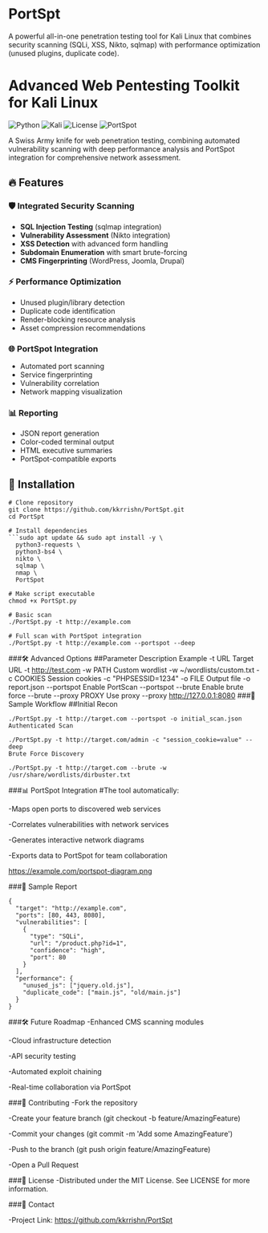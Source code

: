 # PortSpt
A powerful all-in-one penetration testing tool for Kali Linux that combines security scanning (SQLi, XSS, Nikto, sqlmap) with performance optimization (unused plugins, duplicate code). 
# Advanced Web Pentesting Toolkit for Kali Linux

![Python](https://img.shields.io/badge/python-3.8+-blue)
![Kali](https://img.shields.io/badge/Kali-Linux-red)
![License](https://img.shields.io/badge/license-MIT-green)
![PortSpot](https://img.shields.io/badge/integration-PortSpot-orange)

A Swiss Army knife for web penetration testing, combining automated vulnerability scanning with deep performance analysis and PortSpot integration for comprehensive network assessment.

## 🔥 Features

### 🛡️ Integrated Security Scanning
- **SQL Injection Testing** (sqlmap integration)
- **Vulnerability Assessment** (Nikto integration)
- **XSS Detection** with advanced form handling
- **Subdomain Enumeration** with smart brute-forcing
- **CMS Fingerprinting** (WordPress, Joomla, Drupal)

### ⚡ Performance Optimization
- Unused plugin/library detection
- Duplicate code identification
- Render-blocking resource analysis
- Asset compression recommendations

### 🌐 PortSpot Integration
- Automated port scanning
- Service fingerprinting
- Vulnerability correlation
- Network mapping visualization

### 📊 Reporting
- JSON report generation
- Color-coded terminal output
- HTML executive summaries
- PortSpot-compatible exports

## 🚀 Installation

```
# Clone repository
git clone https://github.com/kkrrishn/PortSpt.git
cd PortSpt

# Install dependencies
```sudo apt update && sudo apt install -y \
  python3-requests \
  python3-bs4 \
  nikto \
  sqlmap \
  nmap \
  PortSpot

# Make script executable
chmod +x PortSpt.py

# Basic scan
./PortSpt.py -t http://example.com

# Full scan with PortSpot integration
./PortSpt.py -t http://example.com --portspot --deep

```
###🛠️ Advanced Options
##Parameter	Description	Example
-t URL	Target URL	-t http://test.com
-w PATH	Custom wordlist	-w ~/wordlists/custom.txt
-c COOKIES	Session cookies	-c "PHPSESSID=1234"
-o FILE	Output file	-o report.json
--portspot	Enable PortScan	--portspot
--brute	Enable brute force	--brute
--proxy PROXY	Use proxy	--proxy http://127.0.0.1:8080
###📌 Sample Workflow
##Initial Recon

```
./PortSpt.py -t http://target.com --portspot -o initial_scan.json
Authenticated Scan

./PortSpt.py -t http://target.com/admin -c "session_cookie=value" --deep
Brute Force Discovery

./PortSpt.py -t http://target.com --brute -w /usr/share/wordlists/dirbuster.txt
```
###📊 PortSpot Integration
#The tool automatically:

-Maps open ports to discovered web services

-Correlates vulnerabilities with network services

-Generates interactive network diagrams

-Exports data to PortSpot for team collaboration

https://example.com/portspot-diagram.png

###📝 Sample Report
```
{
  "target": "http://example.com",
  "ports": [80, 443, 8080],
  "vulnerabilities": [
    {
      "type": "SQLi",
      "url": "/product.php?id=1",
      "confidence": "high",
      "port": 80
    }
  ],
  "performance": {
    "unused_js": ["jquery.old.js"],
    "duplicate_code": ["main.js", "old/main.js"]
  }
}
```
###🛠️ Future Roadmap
-Enhanced CMS scanning modules

-Cloud infrastructure detection

-API security testing

-Automated exploit chaining

-Real-time collaboration via PortSpot

###🤝 Contributing
-Fork the repository

-Create your feature branch (git checkout -b feature/AmazingFeature)

-Commit your changes (git commit -m 'Add some AmazingFeature')

-Push to the branch (git push origin feature/AmazingFeature)

-Open a Pull Request

###📜 License
-Distributed under the MIT License. See LICENSE for more information.

###📧 Contact


-Project Link: https://github.com/kkrrishn/PortSpt



